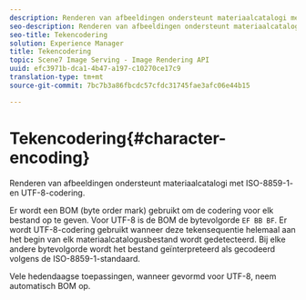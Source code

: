 ```yaml
---
description: Renderen van afbeeldingen ondersteunt materiaalcatalogi met ISO-8859-1- en UTF-8-codering.
seo-description: Renderen van afbeeldingen ondersteunt materiaalcatalogi met ISO-8859-1- en UTF-8-codering.
seo-title: Tekencodering
solution: Experience Manager
title: Tekencodering
topic: Scene7 Image Serving - Image Rendering API
uuid: efc3971b-dca1-4b47-a197-c10270ce17c9
translation-type: tm+mt
source-git-commit: 7bc7b3a86fbcdc57cfdc31745fae3afc06e44b15

---
```



# Tekencodering{#character-encoding}

Renderen van afbeeldingen ondersteunt materiaalcatalogi met ISO-8859-1- en UTF-8-codering.

Er wordt een BOM (byte order mark) gebruikt om de codering voor elk bestand op te geven. Voor UTF-8 is de BOM de bytevolgorde `EF BB BF`. Er wordt UTF-8-codering gebruikt wanneer deze tekensequentie helemaal aan het begin van elk materiaalcatalogusbestand wordt gedetecteerd. Bij elke andere bytevolgorde wordt het bestand geïnterpreteerd als gecodeerd volgens de ISO-8859-1-standaard.

Vele hedendaagse toepassingen, wanneer gevormd voor UTF-8, neem automatisch BOM op.
